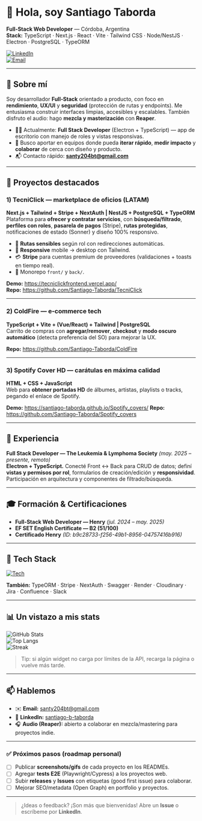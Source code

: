 # 👋 Hola, soy **Santiago Taborda**

**Full‑Stack Web Developer** — Córdoba, Argentina  
**Stack:** TypeScript · Next.js · React · Vite · Tailwind CSS · Node/NestJS · Electron · PostgreSQL · TypeORM

[![LinkedIn](https://img.shields.io/badge/LinkedIn-santiago--b--taborda-0a66c2?logo=linkedin&logoColor=white)](https://www.linkedin.com/in/santiago-b-taborda/)  
[![Email](https://img.shields.io/badge/Email-santy204bt%40gmail.com-informational?logo=gmail)](mailto:santy204bt@gmail.com)

---

## 🧭 Sobre mí
Soy desarrollador **Full‑Stack** orientado a producto, con foco en **rendimiento**, **UX/UI** y **seguridad** (protección de rutas y endpoints). Me entusiasma construir interfaces limpias, accesibles y escalables. También disfruto el audio: hago **mezcla y masterización** con **Reaper**.

- 👨‍💻 Actualmente: **Full Stack Developer** (Electron + TypeScript) — app de escritorio con manejo de roles y vistas responsivas.
- 🎯 Busco aportar en equipos donde pueda **iterar rápido**, **medir impacto** y **colaborar** de cerca con diseño y producto.
- 📬 Contacto rápido: **santy204bt@gmail.com**

---

## 🚀 Proyectos destacados

### 1) TecniClick — marketplace de oficios (LATAM)
**Next.js + Tailwind + Stripe + NextAuth | NestJS + PostgreSQL + TypeORM**  
Plataforma para **ofrecer y contratar servicios**, con **búsqueda/filtrado**, **perfiles con roles**, **pasarela de pagos** (Stripe), **rutas protegidas**, notificaciones de estado (Sonner) y diseño 100% responsivo.

- 🔐 **Rutas sensibles** según rol con redirecciones automáticas.
- 📱 **Responsive** mobile → desktop con Tailwind.
- 💳 **Stripe** para cuentas premium de proveedores (validaciones + toasts en tiempo real).
- 🧩 Monorepo `front/` y `back/`.

**Demo:** https://tecniclickfrontend.vercel.app/  
**Repo:** https://github.com/Santiago-Taborda/TecniClick

---

### 2) ColdFire — e‑commerce tech
**TypeScript + Vite + (Vue/React) + Tailwind | PostgreSQL**  
Carrito de compras con **agregar/remover**, **checkout** y **modo oscuro automático** (detecta preferencia del SO) para mejorar la UX.

**Repo:** https://github.com/Santiago-Taborda/ColdFire

---

### 3) Spotify Cover HD — carátulas en máxima calidad
**HTML + CSS + JavaScript**  
Web para **obtener portadas HD** de álbumes, artistas, playlists o tracks, pegando el enlace de Spotify.

**Demo:** https://santiago-taborda.github.io/Spotify_covers/
**Repo:** https://github.com/Santiago-Taborda/Spotify_covers

---

## 🧪 Experiencia
**Full Stack Developer — The Leukemia & Lymphoma Society** *(may. 2025 – presente, remoto)*  
**Electron + TypeScript.** Conecté Front ↔ Back para CRUD de datos; definí **vistas y permisos por rol**, formularios de creación/edición y **responsividad**. Participación en arquitectura y componentes de filtrado/búsqueda.

---

## 🎓 Formación & Certificaciones
- **Full‑Stack Web Developer — Henry** *(jul. 2024 – may. 2025)*
- **EF SET English Certificate — B2 (51/100)**
- **Certificado Henry** *(ID: b9c28733-f256-49b1-8956-04757416b916)*

---

## 🧰 Tech Stack

[![Tech](https://skillicons.dev/icons?i=ts,js,html,css,react,nextjs,nodejs,nestjs,electron,vite,vue,tailwind,postgres,mongodb,express,git,vercel&perline=9)](https://skillicons.dev)

**También:** TypeORM · Stripe · NextAuth · Swagger · Render · Cloudinary · Jira · Confluence · Slack

---

## 📊 Un vistazo a mis stats

![GitHub Stats](https://github-readme-stats.vercel.app/api?username=Santiago-Taborda&show_icons=true&hide_border=true)  
![Top Langs](https://github-readme-stats.vercel.app/api/top-langs/?username=Santiago-Taborda&layout=compact&hide_border=true)  
![Streak](https://streak-stats.demolab.com?user=Santiago-Taborda&hide_border=true)

> Tip: si algún widget no carga por límites de la API, recarga la página o vuelve más tarde.

---

## 📫 Hablemos
- ✉️ **Email:** [santy204bt@gmail.com](mailto:santy204bt@gmail.com)
- 💼 **LinkedIn:** [santiago-b-taborda](https://www.linkedin.com/in/santiago-b-taborda/)
- 🎧 **Audio (Reaper):** abierto a colaborar en mezcla/mastering para proyectos indie.

---

### ✅ Próximos pasos (roadmap personal)
- [ ] Publicar **screenshots/gifs** de cada proyecto en los READMEs.
- [ ] Agregar **tests E2E** (Playwright/Cypress) a los proyectos web.
- [ ] Subir **releases** y **Issues** con etiquetas (good first issue) para colaborar.
- [ ] Mejorar SEO/metadata (Open Graph) en portfolio y proyectos.

---

> ¿Ideas o feedback? ¡Son más que bienvenidas! Abre un **Issue** o escríbeme por **LinkedIn**.

